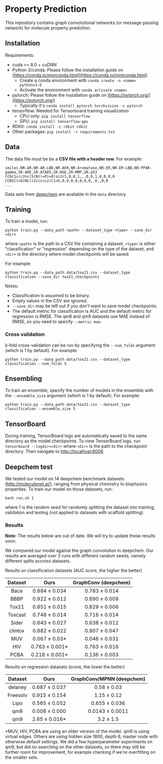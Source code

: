 # Property Prediction
This repository contains graph convolutional networks (or message passing network) for molecule property prediction. 

## Installation
Requirements:
 * cuda >= 8.0 + cuDNN
 * Python 3/conda: Please follow the installation guide on [https://conda.io/miniconda.html](https://conda.io/miniconda.html)
   * Create a conda environment with `conda create -n <name> python=3.6`
   * Activate the environment with `conda activate <name>`
 * pytorch: Please follow the installation guide on [https://pytorch.org/](https://pytorch.org/)
   * Typically it's `conda install pytorch torchvision -c pytorch`
 * tensorflow: Needed for Tensorboard training visualization
   * CPU-only: `pip install tensorflow`
   * GPU: `pip install tensorflow-gpu`
 * RDKit: `conda install -c rdkit rdkit`
 * Other packages: `pip install -r requirements.txt`

## Data

The data file must be be a **CSV file with a header row**. For example:
```
smiles,NR-AR,NR-AR-LBD,NR-AhR,NR-Aromatase,NR-ER,NR-ER-LBD,NR-PPAR-gamma,SR-ARE,SR-ATAD5,SR-HSE,SR-MMP,SR-p53
CCOc1ccc2nc(S(N)(=O)=O)sc2c1,0,0,1,,,0,0,1,0,0,0,0
CCN1C(=O)NC(c2ccccc2)C1=O,0,0,0,0,0,0,0,,0,,0,0
...
```
Data sets from [deepchem](http://moleculenet.ai/) are available in the `data` directory.

## Training

To train a model, run:
```
python train.py --data_path <path> --dataset_type <type> --save_dir <dir>
```
where `<path>` is the path to a CSV file containing a dataset, `<type>` is either "classification" or "regression" depending on the type of the dataset, and `<dir>` is the directory where model checkpoints will be saved.

For example:
```
python train.py --data_path data/tox21.csv --dataset_type classification --save_dir tox21_checkpoints
```

Notes:
* Classification is assumed to be binary.
* Empty values in the CSV are ignored.
* `--save_dir` may be left out if you don't want to save model checkpoints.
* The default metric for classification is AUC and the default metric for regression is RMSE. The qm8 and qm9 datasets use MAE instead of RMSE, so you need to specify `--metric mae`.

### Cross validation

k-fold cross-validation can be run by specifying the `--num_folds` argument (which is 1 by default). For example:
```
python train.py --data_path data/tox21.csv --dataset_type classification --num_folds 5
```

## Ensembling

To train an ensemble, specify the number of models in the ensemble with the `--ensemble_size` argument (which is 1 by default). For example:
```
python train.py --data_path data/tox21.csv --dataset_type classification --ensemble_size 5
```

## TensorBoard

During training, TensorBoard logs are automatically saved to the same directory as the model checkpoints. To view TensorBoard logs, run `tensorboard --logdir=<dir>` where `<dir>` is the path to the checkpoint directory. Then navigate to [http://localhost:6006](http://localhost:6006).

## Deepchem test
We tested our model on 14 deepchem benchmark datasets (http://moleculenet.ai/), ranging from physical chemistry to biophysics
properties. To train our model on those datasets, run:
```
bash run.sh 1
```
where 1 is the random seed for randomly splitting the dataset into training, validation and testing (not applied to datasets with scaffold splitting).

### Results

**Note:** The results below are out of date. We will try to update these results soon.

We compared our model against the graph convolution in deepchem. Our results are averaged over 3 runs with different random seeds, namely different splits accross datasets.

Results on classification datasets (AUC score, the higher the better)

| Dataset   |	Ours   |	GraphConv (deepchem)   |
| :-------------: |:-------------:| :-----:|
| Bace	| 0.884 ± 0.034	| 0.783 ± 0.014 |
| BBBP	| 0.922 ± 0.012	| 0.690 ± 0.009 |
| Tox21	| 0.851 ± 0.015	| 0.829 ± 0.006 |
| Toxcast	| 0.748 ± 0.014	| 0.716 ± 0.014 |
| Sider |	0.643 ± 0.027	| 0.638 ± 0.012 |
| clintox	| 0.882 ± 0.022	| 0.807 ± 0.047 |
| MUV	| 0.067 ± 0.03* | 0.046 ± 0.031 |
| HIV |	0.763 ± 0.001* |	0.763 ± 0.016 |
| PCBA	| 0.218 ± 0.001* | 	0.136 ± 0.003 | 

Results on regression datasets (score, the lower the better)

Dataset	| Ours	| GraphConv/MPNN (deepchem) |
| :-------------: |:-------------:| :-----:|
delaney	| 0.687 ± 0.037 | 	0.58 ± 0.03 |
Freesolv |	0.915 ± 0.154	| 1.15 ± 0.12 |
Lipo |	0.565 ± 0.052 |	0.655 ± 0.036 |
qm8 |	0.008 ± 0.000 | 0.0143 ± 0.0011 |
qm9 |	2.65 ± 0.016*	| 3.2 ± 1.5 |

*MUV, HIV, PCBA are using an older version of the model. qm9 is using virtual edges.
Others are using hidden size 1800, depth 6, master node with otherwise default settings.
We did a few hyperparameter experiments on qm9, but did no searching on the other datasets, so there may still be further room for improvement, for example checking if we're overfitting on the smaller sets. 